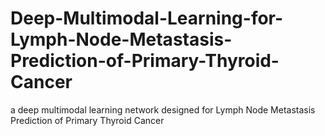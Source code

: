 # Deep-Multimodal-Learning-for-Lymph-Node-Metastasis-Prediction-of-Primary-Thyroid-Cancer
a deep multimodal learning network designed for Lymph Node Metastasis Prediction of Primary Thyroid Cancer

